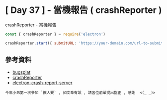 # [ Day 37 ] - 當機報告 ( crashReporter )

crashReporter - 當機報告

```js
const { crashReporter } = require('electron')

crashReporter.start({ submitURL: 'https://your-domain.com/url-to-submit' })
```

## 參考資料

- [bugsplat](https://www.bugsplat.com/docs/sdk/electron/)
- [crashReporter](https://www.electronjs.org/docs/api/crash-reporter)
- [electron-crash-report-server](https://github.com/electron-in-action/electron-crash-report-server/blob/master/server.js)

```
今年小弟第一次參加 `鐵人賽` , 如文章有誤 , 請各位前輩提出指正 , 感謝  <(_ _)>
```
